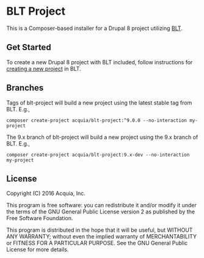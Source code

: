 # BLT Project

This is a Composer-based installer for a Drupal 8 project utilizing [BLT](https://github.com/acquia/blt).

## Get Started

To create a new Drupal 8 project with BLT included, follow instructions for [creating a new project](http://blt.readthedocs.io/en/stable/INSTALL/#creating-a-new-project-with-blt) in BLT.

## Branches

Tags of blt-project will build a new project using the latest stable tag from BLT. E.g.,

`composer create-project acquia/blt-project:^9.0.0 --no-interaction my-project`

The 9.x branch of blt-project will build a new project using the 9.x branch of BLT. E.g.,

`composer create-project acquia/blt-project:9.x-dev --no-interaction my-project`

## License

Copyright (C) 2016 Acquia, Inc.

This program is free software: you can redistribute it and/or modify it under the terms of the GNU General Public License version 2 as published by the Free Software Foundation.

This program is distributed in the hope that it will be useful, but WITHOUT ANY WARRANTY; without even the implied warranty of MERCHANTABILITY or FITNESS FOR A PARTICULAR PURPOSE.  See the GNU General Public License for more details.
